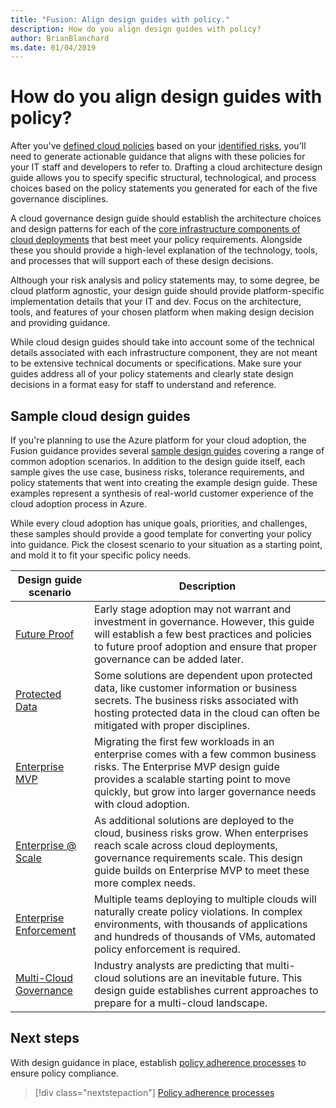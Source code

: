 ```yaml
---
title: "Fusion: Align design guides with policy."
description: How do you align design guides with policy?
author: BrianBlanchard
ms.date: 01/04/2019
---
```

<!---
I've established policies. How to help developers adopt these policies? 
Draft an architecture design guide. 

[Aspirational statement] If you're using azure, you can use one of ours as a starting point. The choose one of the following 6 as a starting point and mold it to fit your policies.
--->

# How do you align design guides with policy?

After you've [defined cloud policies](define-policies.md) based on your [identified risks](understanding-business-risk.md), you'll need to generate actionable guidance that aligns with these policies for your IT staff and developers to refer to. Drafting a cloud architecture design guide allows you to specify specific structural, technological, and process choices based on the policy statements you generated for each of the five governance disciplines.

A cloud governance design guide should establish the architecture choices and design patterns for each of the [core infrastructure components of cloud deployments](../../infrastructure/overview.md) that best meet your policy requirements. Alongside these you should provide a high-level explanation of the technology, tools, and processes that will support each of these design decisions.

Although your risk analysis and policy statements may, to some degree, be cloud platform agnostic, your design guide should provide  platform-specific implementation details that your IT and dev. Focus on the architecture, tools, and features of your chosen platform when making design decision and providing guidance.

While cloud design guides should take into account some of the technical details associated with each infrastructure component, they are not meant to be extensive technical documents or specifications. Make sure your guides address all of your policy statements and clearly state design decisions in a format easy for staff to understand and reference.

## Sample cloud design guides

If you're planning to use the Azure platform for your cloud adoption, the Fusion guidance provides several [sample design guides](../design-guides/overview.md) covering a range of common adoption scenarios. In addition to the design guide itself, each sample gives the use case, business risks, tolerance requirements, and policy statements that went into creating the example design guide. These examples represent a synthesis of real-world customer experience of the cloud adoption process in Azure.

While every cloud adoption has unique goals, priorities, and challenges, these samples should provide a good template for converting your policy into guidance. Pick the closest scenario to your situation as a starting point, and mold it to fit your specific policy needs.

| Design guide scenario                                                       | Description                                                                   |
|-----------------------------------------------------------------------------|-------------------------------------------------------------------------------|
| [Future Proof](../design-guides/future-proof.md) | Early stage adoption may not warrant and investment in governance. However, this guide will establish a few best practices and policies to future proof adoption and ensure that proper governance can be added later. |
| [Protected Data](../design-guides/protected-data.md) | Some solutions are dependent upon protected data, like customer information or business secrets. The business risks associated with hosting protected data in the cloud can often be mitigated with proper disciplines. |
| [Enterprise MVP](../design-guides/enterprise-mvp.md) | Migrating the first few workloads in an enterprise comes with a few common business risks. The Enterprise MVP design guide provides a scalable starting point to move quickly, but grow into larger governance needs with cloud adoption. |
| [Enterprise @ Scale](../design-guides/enterprise-scale.md) | As additional solutions are deployed to the cloud, business risks grow. When enterprises reach scale across cloud deployments, governance requirements scale. This design guide builds on Enterprise MVP to meet these more complex needs. |
| [Enterprise Enforcement](../design-guides/enterprise-enforcement.md) | Multiple teams deploying to multiple clouds will naturally create policy violations. In complex environments, with thousands of applications and hundreds of thousands of VMs, automated policy enforcement is required. |
| [Multi-Cloud Governance](../design-guides/multi-cloud.md) | Industry analysts are predicting that multi-cloud solutions are an inevitable future. This design guide establishes current approaches to prepare for a multi-cloud landscape. |

## Next steps

With design guidance in place, establish [policy adherence processes](processes.md) to ensure policy compliance. 

> [!div class="nextstepaction"]
> [Policy adherence processes](processes.md)